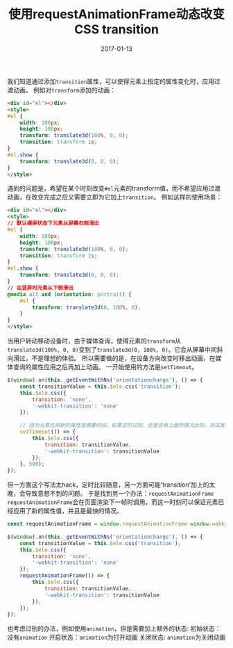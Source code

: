 ﻿---
title: 使用requestAnimationFrame动态改变CSS transition
date: 2017-01-13
tags:
    - requestAnimationFrame
    - transition
---
我们知道通过添加`transition`属性，可以使得元素上指定的属性变化时，应用过渡动画。
例如对`transform`添加的动画：
``` html
<div id="el"></div>
<style>
#el {
    width: 100px;
    height: 100px;
    transform: translate3d(100%, 0, 0);
    transition: transform 1s;
}
#el.show {
    transform: translate3d(0, 0, 0);
}
</style>
```
<!-- more -->
遇到的问题是，希望在某个时刻改变`#el`元素的transform值，而不希望应用过渡动画，在改变完成之后又需要立即为它加上`transition`。
例如这样的使用场景：
``` html
<div id="el"></div>
<style>
// 默认横屏状态下元素从屏幕右侧滑出
#el {
    width: 100px;
    height: 100px;
    transform: translate3d(100%, 0, 0);
    transition: transform 1s;
}
#el.show {
    transform: translate3d(0, 0, 0);
}
// 在竖屏时元素从下侧滑出
@media all and (orientation: portrait) {
    #el {
        transform: translate3d(0, 100%, 0);
    }
}
</style>
```
当用户转动移动设备时，由于媒体查询，使得元素的`transform`从`translate3d(100%, 0, 0)`变到了`translate3d(0, 100%, 0)`。它会从屏幕中间斜向滑过，不是理想的体验。
所以需要做的是，在设备方向改变时移出动画，在媒体查询的属性应用之后再加上动画。
一开始使用的方法是`setTimeout`。
``` javascript
$(window).on(this._getEventWithNs('orientationchange'), () => {
    const transitionValue = this.$ele.css('transition');
    this.$ele.css({
        transition: 'none',
        '-webkit-transition': 'none'
    });
 
    // 因为元素应用新的属性值需要时间，如果定时过短，还是会有上面的情况出现，测试发现500ms稳定不会出现
    setTimeout(() => {
        this.$ele.css({
            transition: transitionValue,
            '-webkit-transition': transitionValue
        });
    }, 500);
});
```
但一方面这个写法太hack，定时比较随意，另一方面可能'transition'加上的太晚，会导致意想不到的问题。
于是找到另一个办法：`requestAnimationFrame`
`requestAnimationFrame`会在页面渲染下一帧时调用，而这一时刻可以保证元素已经应用了新的属性值，并且是最快的情况。
``` javascript
const requestAnimationFrame = window.requestAnimationFrame window.webkitRequestAnimationFrame;
 
$(window).on(this._getEventWithNs('orientationchange'), () => {
    const transitionValue = this.$ele.css('transition');
    this.$ele.css({
        transition: 'none',
        '-webkit-transition': 'none'
    });
    requestAnimationFrame(() => {
        this.$ele.css({
            transition: transitionValue,
            '-webkit-transition': transitionValue
        });
    });
});
```
也考虑过别的办法，例如使用`animation`，但是需要加上额外的状态:
初始状态：没有`animation`
开启状态：`animation`为打开动画
关闭状态: `animation`为关闭动画